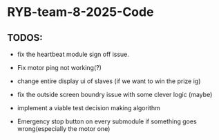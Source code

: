 # RYB-team-8-2025-Code
## TODOS:

- fix the heartbeat module sign off issue.

- Fix motor ping not working(?)

- change entire display ui of slaves (if we want to win the prize ig)

- fix the outside screen boundry issue with some clever logic (maybe)

- implement a viable test decision making algorithm

- Emergency stop button on every submodule if something goes wrong(especially the motor one)


